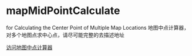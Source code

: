 # mapMidPointCalculate
for Calculating the Center Point of Multiple Map Locations
地图中点计算器，对多个地图点求中心点，请尽可能完整的去描述地址

[访问地图中点计算器](https://poi.json5.cc/ "know more")
